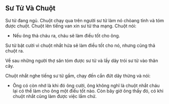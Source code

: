 ## Sư Tử Và Chuột

Sư tử đang ngủ. Chuột chạy qua trên người sư tử làm nó chòang tỉnh và tóm được chuột. Chuột lên tiếng van xin sư tử tha mạng.
Chuột nói:
- Nếu ông thả cháu ra, cháu sẽ làm điều tốt cho ông.

Sư tử bật cười vì chuột nhắt hứa sẽ làm điều tốt cho nó, nhưng cũng thả chuột ra.

Về sau những người thợ săn tóm được sư tử và lấy dây trói sư tử vào thân cây.

Chuột nhắt nghe tiếng sư tử gầm, chạy đến cắn đứt dây thừng và nói:

- Ông có còn nhớ là khi đó ông cười, ông không nghĩ là chuột nhắt cháu lại có thể làm cho ông một điều tốt 
nào. Còn bây giờ ông thấy đó, có khi chuột nhắt cũng làm được việc lắm chứ.